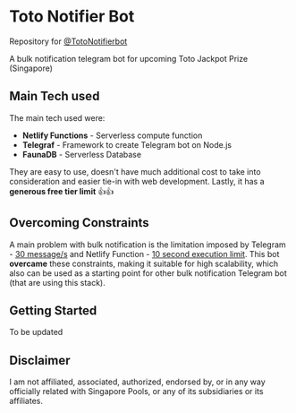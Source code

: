 # Toto Notifier Bot
Repository for [@TotoNotifierbot](https://t.me/TotoNotifierbot) 

A bulk notification telegram bot for upcoming Toto Jackpot Prize (Singapore)

## Main Tech used

The main tech used were:

* **Netlify Functions** - Serverless compute function
* **Telegraf** - Framework to create Telegram bot on Node.js
* **FaunaDB** - Serverless Database 

They are easy to use, doesn't have much additional cost to take into consideration and easier tie-in with web development. Lastly, it has a **generous free tier limit** 👍👍 

## Overcoming Constraints
A main problem with bulk notification is the limitation imposed by Telegram - [30 message/s](https://core.telegram.org/bots/faq#broadcasting-to-users) and Netlify Function - [10 second execution limit](https://docs.netlify.com/functions/overview/#manage-your-serverless-functions). This bot **overcame** these constraints, making it suitable for high scalability, which also can be used as a starting point for other bulk notification Telegram bot (that are using this stack).

## Getting Started

To be updated

## Disclaimer

I am not affiliated, associated, authorized, endorsed by, or in any way officially related with Singapore Pools, or any of its subsidiaries or its affiliates.